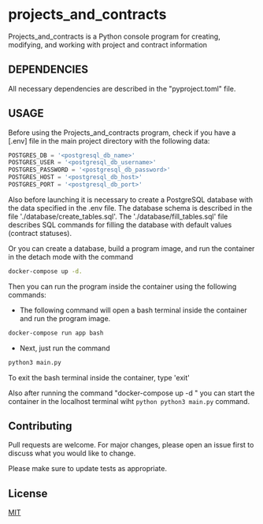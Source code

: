 # projects_and_contracts

Projects_and_contracts is a Python console program for creating, modifying, and working with project and contract information

## DEPENDENCIES

All necessary dependencies are described in the "pyproject.toml" file.

## USAGE

Before using the Projects_and_contracts program, check if you have a [.env] file in the main project directory with the following data:

```python
POSTGRES_DB = '<postgresql_db_name>'
POSTGRES_USER = '<postgresql_db_username>'
POSTGRES_PASSWORD = '<postgresql_db_password>'
POSTGRES_HOST = '<postgresql_db_host>'
POSTGRES_PORT = '<postgresql_db_port>'
```

Also before launching it is necessary to create a PostgreSQL database with the data specified in the .env file. The database schema is described in the file './database/create_tables.sql'. The './database/fill_tables.sql' file describes SQL commands for filling the database with default values (contract statuses).

Or you can create a database, build a program image, and run the container in the detach mode with the command

```bash
docker-compose up -d.
```
Then you can run the program inside the container using the following commands:
* The following command will open a bash terminal inside the container and run the program image.
```bash
docker-compose run app bash
```
* Next, just run the command
```python
python3 main.py
```
To exit the bash terminal inside the container, type 'exit'

Also after running the command "docker-compose up -d " you can start the container in the localhost terminal wiht ```python
python3 main.py``` command.

## Contributing

Pull requests are welcome. For major changes, please open an issue first
to discuss what you would like to change.

Please make sure to update tests as appropriate.

## License

[MIT](https://choosealicense.com/licenses/mit/)